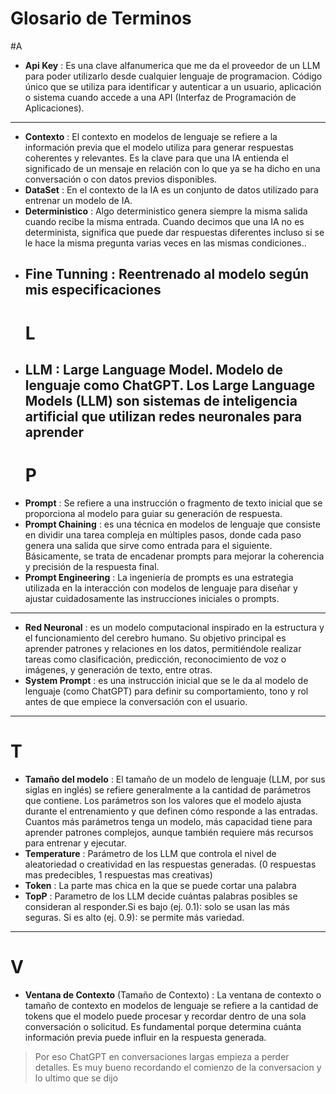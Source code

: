 # Glosario de Terminos

#A
* **Api Key** : Es una clave alfanumerica que me da el proveedor de un LLM para poder utilizarlo desde cualquier lenguaje de programacion. Código único que se utiliza para identificar y autenticar a un usuario, aplicación o sistema cuando accede a una API (Interfaz de Programación de Aplicaciones).
---

* **Contexto** : El contexto en modelos de lenguaje se refiere a la información previa que el modelo utiliza para generar respuestas coherentes y relevantes. Es la clave para que una IA entienda el significado de un mensaje en relación con lo que ya se ha dicho en una conversación o con datos previos disponibles.
* **DataSet** : En el contexto de la IA es un conjunto de datos utilizado para entrenar un modelo de IA.
* **Deterministico** : Algo deterministico genera siempre la misma salida cuando recibe la misma entrada. Cuando decimos que una IA no es determinista, significa que puede dar respuestas diferentes incluso si se le hace la misma pregunta varias veces en las mismas condiciones..
* **Fine Tunning** : Reentrenado al modelo según mis especificaciones
  --
  # L
* **LLM** : Large Language Model. Modelo de lenguaje como ChatGPT. Los Large Language Models (LLM) son sistemas de inteligencia artificial que utilizan redes neuronales para aprender
  ---
  # P
* **Prompt** : Se refiere a una instrucción o fragmento de texto inicial que se proporciona al modelo para guiar su generación de respuesta.
* **Prompt Chaining** : es una técnica en modelos de lenguaje que consiste en dividir una tarea compleja en múltiples pasos, donde cada paso genera una salida que sirve como entrada para el siguiente. Básicamente, se trata de encadenar prompts para mejorar la coherencia y precisión de la respuesta final.
* **Prompt Engineering** : La ingeniería de prompts es una estrategia utilizada en la interacción con modelos de lenguaje para diseñar y ajustar cuidadosamente las instrucciones iniciales o prompts.
---
* **Red Neuronal** : es un modelo computacional inspirado en la estructura y el funcionamiento del cerebro humano. Su objetivo principal es aprender patrones y relaciones en los datos, permitiéndole realizar tareas como clasificación, predicción, reconocimiento de voz o imágenes, y generación de texto, entre otras.
* **System Prompt** : es una instrucción inicial que se le da al modelo de lenguaje (como ChatGPT) para definir su comportamiento, tono y rol antes de que empiece la conversación con el usuario.
---
# T
* **Tamaño del modelo** : El tamaño de un modelo de lenguaje (LLM, por sus siglas en inglés) se refiere generalmente a la cantidad de parámetros que contiene. Los parámetros son los valores que el modelo ajusta durante el entrenamiento y que definen cómo responde a las entradas. Cuantos más parámetros tenga un modelo, más capacidad tiene para aprender patrones complejos, aunque también requiere más recursos para entrenar y ejecutar.
* **Temperature** : Parámetro de los LLM que controla el nivel de aleatoriedad o creatividad en las respuestas generadas. (0 respuestas mas predecibles, 1 respuestas mas creativas)
* **Token** : La parte mas chica en la que se puede cortar una palabra
* **TopP** : Parametro de los LLM decide cuántas palabras posibles se consideran al responder.Si es bajo (ej. 0.1): solo se usan las más seguras. Si es alto (ej. 0.9): se permite más variedad.
---
# V
* **Ventana de Contexto** (Tamaño de Contexto) :  La ventana de contexto o tamaño de contexto en modelos de lenguaje se refiere a la cantidad de tokens que el modelo puede procesar y recordar dentro de una sola conversación o solicitud. Es fundamental porque determina cuánta información previa puede influir en la respuesta generada.
> Por eso ChatGPT en conversaciones largas empieza a perder detalles. Es muy bueno recordando el comienzo de la conversacion y lo ultimo que se dijo

